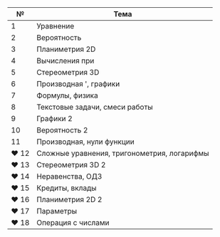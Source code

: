 | № | Тема |
| --------- | ----- |
| 1 | Уравнение |
| 2 | Вероятность |
| 3 | Планиметрия 2D |
| 4 | Вычисления при |
| 5 | Стереометрия 3D |
| 6 | Производная ', графики |
| 7 | Формулы, физика |
| 8 | Текстовые задачи, смеси работы | 
| 9 | Графики 2 |
| 10 | Вероятность 2 | 
| 11 | Производная, нули функции |
| ❤ 12 | Сложные уравнения, тригонометрия, логарифмы |
| ❤ 13 | Стереометрия 3D 2 |
| ❤ 14 | Неравенства, ОДЗ |
| ❤ 15 | Кредиты, вклады | 
| ❤ 16 | Планиметрия 2D 2 |
| ❤ 17 | Параметры | 
| ❤ 18 | Операция с числами |
